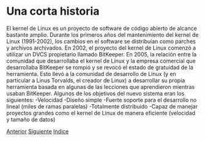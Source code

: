 # Una corta historia
El kernel de Linux es un proyecto de software de código abierto de alcance bastante amplio. Durante los primeros años del mantenimiento del kernel de Linux (1991-2002), los cambios en el software se distribuían como parches y archivos archivados. En 2002, el proyecto del kernel de Linux comenzó a utilizar un DVCS propietario llamado BitKeeper.
En 2005, la relación entre la comunidad que desarrollaba el kernel de Linux y la empresa comercial que desarrollaba BitKeeper se rompió y se revocó el estado de gratuidad de la herramienta. Esto llevó a la comunidad de desarrollo de Linux (y en particular a Linus Torvalds, el creador de Linux) a desarrollar su propia herramienta basada en algunas de las lecciones que aprendieron mientras usaban BitKeeper. Algunos de los objetivos del nuevo sistema eran los siguientes:
-Velocidad
-Diseño simple
-Fuerte soporte para el desarrollo no lineal (miles de ramas paralelas)
-Totalmente distribuido
-Capaz de manejar proyectos grandes como el kernel de Linux de manera eficiente (velocidad y tamaño de datos)

[Anterior](Ch1.1.md)
[Siguiente](Ch1.3.md)
[Indice](https://github.com/IIKUYY/Git-basico/blob/main/Ch1/README.md)